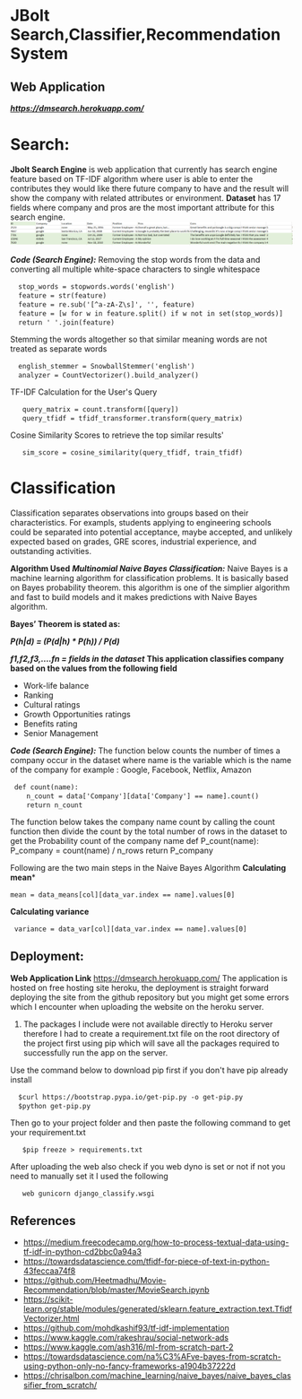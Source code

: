 # JBolt Search,Classifier,Recommendation System
 ## Web Application
 ***https://dmsearch.herokuapp.com/***
 
# Search:
**Jbolt Search Engine** is web application that currently has search engine feature based on TF-IDF algorithm where user is able to enter the contributes they would like there future company to have and the result will show the company with related attributes or environment.
**Dataset** has 17 fields where company and pros are the most important attribute for this search engine.
![](django_classify/dataset.png)

***Code (Search Engine):***
Removing the stop words from the data and converting all multiple white-space characters to single whitespace

                 
      stop_words = stopwords.words('english')
      feature = str(feature)
      feature = re.sub('[^a-zA-Z\s]', '', feature)
      feature = [w for w in feature.split() if w not in set(stop_words)]
      return ' '.join(feature)
 Stemming the words altogether so that similar meaning words are not treated as separate words
 
      english_stemmer = SnowballStemmer('english')
      analyzer = CountVectorizer().build_analyzer()
    
 TF-IDF Calculation for the User's Query
 
       query_matrix = count.transform([query])
       query_tfidf = tfidf_transformer.transform(query_matrix)
       
 Cosine Similarity Scores to retrieve the top similar results'
 
       sim_score = cosine_similarity(query_tfidf, train_tfidf)
 
# Classification

Classification separates observations into groups based on their characteristics. For exampls, students applying to engineering schools could be separated into potential acceptance, maybe accepted, and unlikely expected based on grades, GRE scores, industrial experience, and outstanding activities.
 
**Algorithm Used**
***Multinomial Naive Bayes Classification:***
Naive Bayes is a machine learning algorithm for classification problems. It is basically based on Bayes probability theorem. this algorithm is one of the simplier algorithm and fast to build models and it makes predictions with Naive Bayes algorithm.

****Bayes’ Theorem is stated as:****

***P(h|d) = (P(d|h) * P(h)) / P(d)***

***f1,f2,f3,....fn = fields in the dataset***
****This application classifies company based on the values from the following field****
- Work-life balance
- Ranking
- Cultural ratings
- Growth Opportunities ratings
- Benefits rating
- Senior Management


***Code (Search Engine):***
The function below counts the number of times a company occur in the dataset where name is the variable which is the name of the company for example : Google, Facebook, Netflix, Amazon

     def count(name):
        n_count = data['Company'][data['Company'] == name].count()
        return n_count

The function below takes the company name count by calling the count function then divide the count by the total number of rows in the dataset to get the Probability count of the company name
    def P_count(name):
        P_company = count(name) / n_rows
        return P_company

Following are the two main steps in the Naive Bayes Algorithm
****Calculating mean*****

    mean = data_means[col][data_var.index == name].values[0]
****Calculating variance****
 
     variance = data_var[col][data_var.index == name].values[0]


 ## Deployment:
**Web Application Link** https://dmsearch.herokuapp.com/
The application is hosted on free hosting site heroku, the deployment is straight forward deploying the site from the github repository but you might get some errors which I encounter when uploading the website on the heroku server.


1. The packages I include were not available directly to Heroku server therefore I had to create a requirement.txt file on the root directory of the project first using pip which will save all the packages required to successfully run the app on the server.

Use the command below to download pip first if you don't have pip already install

      $curl https://bootstrap.pypa.io/get-pip.py -o get-pip.py
      $python get-pip.py
Then go to your project folder and then paste the following command to get your requirement.txt
                                  
       $pip freeze > requirements.txt
                                  
After uploading the web also check if you web dyno is set or not if not you need to manually set it I used the following
                                  
       web gunicorn django_classify.wsgi
       
       
 ## References
- https://medium.freecodecamp.org/how-to-process-textual-data-using-tf-idf-in-python-cd2bbc0a94a3
- https://towardsdatascience.com/tfidf-for-piece-of-text-in-python-43feccaa74f8
- https://github.com/Heetmadhu/Movie-Recommendation/blob/master/MovieSearch.ipynb
- https://scikit-learn.org/stable/modules/generated/sklearn.feature_extraction.text.TfidfVectorizer.html
- https://github.com/mohdkashif93/tf-idf-implementation
- https://www.kaggle.com/rakeshrau/social-network-ads
- https://www.kaggle.com/ash316/ml-from-scratch-part-2
- https://towardsdatascience.com/na%C3%AFve-bayes-from-scratch-using-python-only-no-fancy-frameworks-a1904b37222d
- https://chrisalbon.com/machine_learning/naive_bayes/naive_bayes_classifier_from_scratch/

